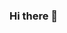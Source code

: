 ### Hi there 👋

<!--
**tivereidoro/tivereidoro** is a ✨ _special_ ✨ repository because its `README.md` (this file) appears on your GitHub profile.

Here are some ideas to get you started:

- 🔭 I’m currently working on ...
- 🌱 I’m currently learning Frontend Dev.; HTML, CSS, JavaScript, and Python.
- 👯 I’m looking to collaborate on projects on website development.
- 🤔 I’m looking for help with ...
- 💬 Ask me about ...
- 📫 How to reach me: ...@tivereidoro  on all socials.
- 😄 Pronouns: ...
- ⚡ Fun fact: ...
-->
